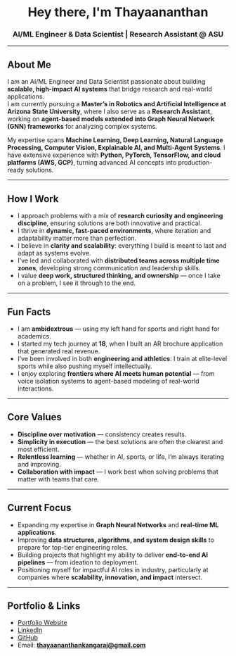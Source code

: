 <h1 align="center">Hey there, I'm Thayaananthan</h1>
<h3 align="center">AI/ML Engineer & Data Scientist | Research Assistant @ ASU</h3>

---

## About Me
I am an AI/ML Engineer and Data Scientist passionate about building **scalable, high-impact AI systems** that bridge research and real-world applications.  
I am currently pursuing a **Master’s in Robotics and Artificial Intelligence at Arizona State University**, where I also serve as a **Research Assistant**, working on **agent-based models extended into Graph Neural Network (GNN) frameworks** for analyzing complex systems.  

My expertise spans **Machine Learning, Deep Learning, Natural Language Processing, Computer Vision, Explainable AI, and Multi-Agent Systems**. I have extensive experience with **Python, PyTorch, TensorFlow, and cloud platforms (AWS, GCP)**, turning advanced AI concepts into production-ready solutions.  

---

## How I Work
- I approach problems with a mix of **research curiosity and engineering discipline**, ensuring solutions are both innovative and practical.  
- I thrive in **dynamic, fast-paced environments**, where iteration and adaptability matter more than perfection.  
- I believe in **clarity and scalability**: everything I build is meant to last and adapt as systems evolve.  
- I’ve led and collaborated with **distributed teams across multiple time zones**, developing strong communication and leadership skills.  
- I value **deep work, structured thinking, and ownership** — once I take on a problem, I see it through to the end.  

---

## Fun Facts
- I am **ambidextrous** — using my left hand for sports and right hand for academics.  
- I started my tech journey at **18**, when I built an AR brochure application that generated real revenue.  
- I’ve been involved in both **engineering and athletics**: I train at elite-level sports while also pushing myself intellectually.  
- I enjoy exploring **frontiers where AI meets human potential** — from voice isolation systems to agent-based modeling of real-world interactions.  

---

## Core Values
- **Discipline over motivation** — consistency creates results.  
- **Simplicity in execution** — the best solutions are often the clearest and most efficient.  
- **Relentless learning** — whether in AI, sports, or life, I’m always iterating and improving.  
- **Collaboration with impact** — I work best when solving problems that matter with teams that care.  

---

## Current Focus
- Expanding my expertise in **Graph Neural Networks** and **real-time ML applications**.  
- Improving **data structures, algorithms, and system design skills** to prepare for top-tier engineering roles.  
- Building projects that highlight my ability to deliver **end-to-end AI pipelines** — from ideation to deployment.  
- Positioning myself for impactful AI roles in industry, particularly at companies where **scalability, innovation, and impact** intersect.  

---

## Portfolio & Links
- [Portfolio Website](https://thayaananthan.vercel.app)  
- [LinkedIn](https://www.linkedin.com/in/thayaa03/)  
- [GitHub](https://github.com/Thayaa21)  
- Email: **thayaananthankangaraj@gmail.com**  
